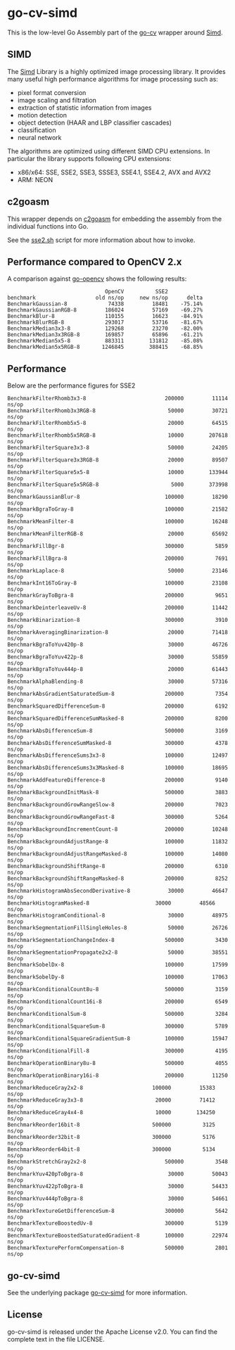 # go-cv-simd

This is the low-level Go Assembly part of the [go-cv](https://github.com/fwessels/go-cv) wrapper around [Simd](https://github.com/ermig1979/Simd).

## SIMD
The [Simd](https://github.com/ermig1979/Simd) Library is a highly optimized image processing library. It provides many useful high performance algorithms for image processing such as:
- pixel format conversion
- image scaling and filtration
- extraction of statistic information from images
- motion detection
- object detection (HAAR and LBP classifier cascades)
- classification
- neural network

The algorithms are optimized using different SIMD CPU extensions. In particular the library supports following CPU extensions:
- x86/x64: SSE, SSE2, SSE3, SSSE3, SSE4.1, SSE4.2, AVX and AVX2
- ARM: NEON

## c2goasm

This wrapper depends on [c2goasm](https://github.com/minio/c2goasm) for embedding the assembly from the individual functions into Go. 

See the [sse2.sh](https://github.com/fwessels/go-cv-simd/blob/master/sse2/sse2.sh) script for more information about how to invoke.

## Performance compared to OpenCV 2.x

A comparison against [go-opencv](https://github.com/lazywei/go-opencv) shows the following results:

```
                               OpenCV          SSE2
benchmark                   old ns/op     new ns/op      delta
BenchmarkGaussian-8             74338         18481    -75.14%
BenchmarkGaussianRGB-8         186024         57169    -69.27%
BenchmarkBlur-8                110155         16623    -84.91%
BenchmarkBlurRGB-8             293017         53716    -81.67%
BenchmarkMedian3x3-8           129268         23270    -82.00%
BenchmarkMedian3x3RGB-8        169857         65896    -61.21%
BenchmarkMedian5x5-8           883311        131812    -85.08%
BenchmarkMedian5x5RGB-8       1246845        388415    -68.85%
```

## Performance

Below are the performance figures for SSE2

```
BenchmarkFilterRhomb3x3-8                    	  200000	     11114 ns/op
BenchmarkFilterRhomb3x3RGB-8                 	   50000	     30721 ns/op
BenchmarkFilterRhomb5x5-8                    	   20000	     64515 ns/op
BenchmarkFilterRhomb5x5RGB-8                 	   10000	    207618 ns/op
BenchmarkFilterSquare3x3-8                   	   50000	     24205 ns/op
BenchmarkFilterSquare3x3RGB-8                	   20000	     89507 ns/op
BenchmarkFilterSquare5x5-8                   	   10000	    133944 ns/op
BenchmarkFilterSquare5x5RGB-8                	    5000	    373998 ns/op
BenchmarkGaussianBlur-8                      	  100000	     18290 ns/op
BenchmarkBgraToGray-8                        	  100000	     21582 ns/op
BenchmarkMeanFilter-8                        	  100000	     16248 ns/op
BenchmarkMeanFilterRGB-8                     	   20000	     65692 ns/op
BenchmarkFillBgr-8                           	  300000	      5859 ns/op
BenchmarkFillBgra-8                          	  200000	      7691 ns/op
BenchmarkLaplace-8                           	   50000	     23146 ns/op
BenchmarkInt16ToGray-8                       	  100000	     23108 ns/op
BenchmarkGrayToBgra-8                        	  200000	      9651 ns/op
BenchmarkDeinterleaveUv-8                    	  200000	     11442 ns/op
BenchmarkBinarization-8                      	  300000	      3910 ns/op
BenchmarkAveragingBinarization-8             	   20000	     71418 ns/op
BenchmarkBgraToYuv420p-8                     	   30000	     46726 ns/op
BenchmarkBgraToYuv422p-8                     	   30000	     55859 ns/op
BenchmarkBgraToYuv444p-8                     	   20000	     61443 ns/op
BenchmarkAlphaBlending-8                     	   30000	     57316 ns/op
BenchmarkAbsGradientSaturatedSum-8           	  200000	      7354 ns/op
BenchmarkSquaredDifferenceSum-8              	  200000	      6192 ns/op
BenchmarkSquaredDifferenceSumMasked-8        	  200000	      8200 ns/op
BenchmarkAbsDifferenceSum-8                  	  500000	      3169 ns/op
BenchmarkAbsDifferenceSumMasked-8            	  300000	      4378 ns/op
BenchmarkAbsDifferenceSums3x3-8              	  100000	     12497 ns/op
BenchmarkAbsDifferenceSums3x3Masked-8        	  100000	     18695 ns/op
BenchmarkAddFeatureDifference-8              	  200000	      9140 ns/op
BenchmarkBackgroundInitMask-8                	  500000	      3883 ns/op
BenchmarkBackgroundGrowRangeSlow-8           	  200000	      7023 ns/op
BenchmarkBackgroundGrowRangeFast-8           	  300000	      5264 ns/op
BenchmarkBackgroundIncrementCount-8          	  200000	     10248 ns/op
BenchmarkBackgroundAdjustRange-8             	  100000	     11832 ns/op
BenchmarkBackgroundAdjustRangeMasked-8       	  100000	     14080 ns/op
BenchmarkBackgroundShiftRange-8              	  200000	      6310 ns/op
BenchmarkBackgroundShiftRangeMasked-8        	  200000	      8252 ns/op
BenchmarkHistogramAbsSecondDerivative-8            30000	     46647 ns/op
BenchmarkHistogramMasked-8                	   30000	     48566 ns/op
BenchmarkHistogramConditional-8              	   30000	     48975 ns/op
BenchmarkSegmentationFillSingleHoles-8       	   50000	     26726 ns/op
BenchmarkSegmentationChangeIndex-8           	  500000	      3430 ns/op
BenchmarkSegmentationPropagate2x2-8          	   50000	     38551 ns/op
BenchmarkSobelDx-8                           	  100000	     17599 ns/op
BenchmarkSobelDy-8                           	  100000	     17063 ns/op
BenchmarkConditionalCount8u-8                	  500000	      3159 ns/op
BenchmarkConditionalCount16i-8               	  200000	      6549 ns/op
BenchmarkConditionalSum-8                    	  500000	      3284 ns/op
BenchmarkConditionalSquareSum-8              	  300000	      5789 ns/op
BenchmarkConditionalSquareGradientSum-8      	  100000	     15947 ns/op
BenchmarkConditionalFill-8                   	  300000	      4195 ns/op
BenchmarkOperationBinary8u-8                 	  500000	      4055 ns/op
BenchmarkOperationBinary16i-8                	  200000	     11250 ns/op
BenchmarkReduceGray2x2-8   	               	  100000	     15383 ns/op
BenchmarkReduceGray3x3-8   	               	   20000	     71412 ns/op
BenchmarkReduceGray4x4-8   	               	   10000	    134250 ns/op
BenchmarkReorder16bit-8   	               	  500000	      3125 ns/op
BenchmarkReorder32bit-8   	               	  300000	      5176 ns/op
BenchmarkReorder64bit-8   	               	  300000	      5134 ns/op
BenchmarkStretchGray2x2-8                    	  500000	      3548 ns/op
BenchmarkYuv420pToBgra-8                     	   30000	     50043 ns/op
BenchmarkYuv422pToBgra-8                     	   30000	     54433 ns/op
BenchmarkYuv444pToBgra-8                     	   30000	     54661 ns/op
BenchmarkTextureGetDifferenceSum-8           	  300000	      5642 ns/op
BenchmarkTextureBoostedUv-8                  	  300000	      5139 ns/op
BenchmarkTextureBoostedSaturatedGradient-8   	  100000	     22974 ns/op
BenchmarkTexturePerformCompensation-8        	  500000	      2801 ns/op
```
## go-cv-simd

See the underlying package [go-cv-simd](https://github.com/fwessels/go-cv-simd) for more information.

## License

go-cv-simd is released under the Apache License v2.0. You can find the complete text in the file LICENSE.
